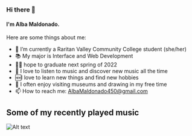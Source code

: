 ### Hi there 👋


#### I'm Alba Maldonado.
Here are some things about me:

- 🏫 I’m currently a Raritan Valley Community College student (she/her)
- 📚 My major is Interface and Web Development
- 👩‍🎓 hope to graduate next spring of 2022
- 🎵 I love to listen to music and discover new music all the time
- 🆕I love to learn new things and find new hobbies
- 🎨 I often enjoy visiting museums and drawing in my free time
- 📫 How to reach me: AlbaMaldonado450@gmail.com

## Some of my recently played music
![Alt text](https://spotify-recently-played-readme.vercel.app/api?user=forever29ieze)

